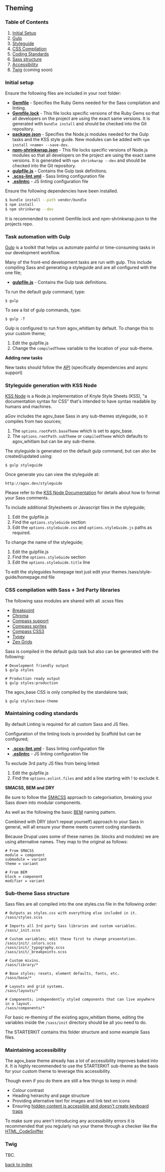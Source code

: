 ## Theming

### Table of Contents

1. [Initial Setup](theming.md#initial-setup)
2. [Gulp](theming.md#task-automation-with-gulp)
3. [Styleguide](theming.md#styleguide-generation-with-kss-node)
4. [CSS Compilation](theming.md#css-compilation-with-sass--3rd-party-libraries)
5. [Coding Standards](theming.md#maintaining-coding-standards)
6. [Sass structure](theming.md#sub-theme-sass-structure)
7. [Accessibility](theming.md#maintaining-accessibility)
8. [Twig](theming.md#twig) (coming soon)

### Initial setup

Ensure the following files are included in your root folder:

- **[Gemfile](https://github.com/previousnext/agov/blob/8.x-1.x/Gemfile)** - Specifies the Ruby Gems needed for the Sass compilation and linting.
- **[Gemfile.lock](https://github.com/previousnext/agov/blob/8.x-1.x/Gemfile.lock)** - This file locks specific versions of the Ruby Gems so that all developers on the project are using the exact same versions. It is generated with `bundle install` and should be checked into the Git repository.
- **[package.json](https://github.com/previousnext/agov/blob/8.x-1.x/package.json)** - Specifies the Node.js modules needed for the Gulp tasks and the KSS style guide. New modules can be added with `npm install <name> --save-dev`.
- **[npm-shrinkwrap.json](https://github.com/previousnext/agov/blob/8.x-1.x/npm-shrinkwrap.json)** - This file locks specific versions of Node.js modules so that all developers on the project are using the exact same versions. It is generated with `npm shrinkwrap --dev` and should be checked into the Git repository.
- **[gulpfile.js](https://github.com/previousnext/agov/blob/8.x-1.x/gulpfile.js)** - Contains the Gulp task definitions.
- **[.scss-lint.yml](https://github.com/previousnext/agov/blob/8.x-1.x/.scss-lint.yml)** - Sass linting configuration file
- **[.eslintrc](https://github.com/previousnext/agov/blob/8.x-1.x/.eslintrc)** - JS linting configuration file

Ensure the following dependencies have been installed.

```bash
$ bundle install --path vendor/bundle
$ npm install
$ npm shrinkwrap --dev
```

It is recommended to commit Gemfile.lock and npm-shrinkwrap.json to the projects repo.

### Task automation with Gulp

[Gulp](https://www.npmjs.com/package/gulp) is a toolkit that helps us automate painful or time-consuming tasks in our development workflow.

Many of the front-end development tasks are run with gulp. This include compiling Sass and generating a styleguide and are all configured with the one file;

- **[gulpfile.js](https://github.com/previousnext/agov/blob/8.x-1.x/gulpfile.js)** - Contains the Gulp task definitions.

To run the default gulp command, type:

```
$ gulp
```

To see a list of gulp commands, type:

```
$ gulp -T
```

Gulp is configured to run from agov_whitlam by default. To change this to your custom theme;

1. Edit the gulpfile.js
2. Change the `compiledTheme` variable to the location of your sub-theme.

**Adding new tasks**

New tasks should follow the [API](https://github.com/gulpjs/gulp/blob/master/docs/API.md#gulptaskname-deps-fn) (specifically dependencies and async support)

### Styleguide generation with KSS Node

[KSS Node](https://www.npmjs.com/package/kss) is a Node.js implementation of Knyle Style Sheets (KSS), "a documentation syntax for CSS" that's intended to have syntax readable by humans and machines.

aGov includes the agov_base Sass in any sub-themes styleguide, so it compiles from two sources;

1. The `options.rootPath.baseTheme` which is set to agov_base.
2. The `options.rootPath.subTheme` or `compiledTheme` which defaults to agov_whitlam but can be any sub-theme.

The styleguide is generated on the default gulp command, but can also be created/updated using:

```
$ gulp styleguide
```

Once generate you can view the styleguide at:

```
http://agov.dev/styleguide
```

Please refer to the [KSS Node Documentation](https://github.com/kss-node/kss/blob/spec/SPEC.md) for details about how to format your Sass comments.

To include additional Stylesheets or Javascript files in the styleguide;

1. Edit the gulpfile.js
2. Find the `options.styleGuide` section
3. Edit the `options.styleGuide.css` and `options.styleGuide.js` paths as required.

To change the name of the styleguide;

1. Edit the gulpfile.js
2. Find the `options.styleGuide` section
3. Edit the `options.styleGuide.title` line

To edit the styleguides homepage text just edit your themes /sass/style-guide/homepage.md file

### CSS compilation with Sass + 3rd Party libraries

The following sass modules are shared with all .scsss files
- [Breakpoint](http://breakpoint-sass.com/)
- [Chroma](https://github.com/JohnAlbin/chroma)
- [Compass support](http://compass-style.org/reference/compass/support/)
- [Compass sprites](http://compass-style.org/reference/compass/utilities/sprites/)
- [Compass CSS3](http://compass-style.org/reference/compass/css3/)
- [Typey](https://github.com/jptaranto/typey)
- [Zen Grids](http://next.zengrids.com/help/)

Sass is compiled in the default gulp task but also can be generated with the following:

```
# Development friendly output
$ gulp styles

# Production ready output
$ gulp styles:production
```

The agov_base CSS is only compiled by the standalone task;

```
$ gulp styles:base-theme
```

### Maintaining coding standards

By default Linting is required for all custom Sass and JS files.

Configuration of the linting tools is provided by Scaffold but can be configured;

- **[.scss-lint.yml](https://github.com/previousnext/agov/blob/8.x-1.x/.scss-lint.yml)** - Sass linting configuration file
- **[.eslintrc](https://github.com/previousnext/agov/blob/8.x-1.x/.eslintrc)** - JS linting configuration file

To exclude 3rd party JS files from being linted:

1. Edit the gulpfile.js
2. Find the `options.eslint.files` and add a line starting with ! to exclude it.

**SMACSS, BEM and DRY**

Be sure to follow the [SMACSS](http://smacss.com/) approach to categorisation, 
breaking your Sass down into modular components.

As well as the following the basic [BEM](http://bem.info/) naming pattern.

Combined with DRY (don’t repeat yourself) approach to your Sass in general, 
will all ensure your theme meets current coding standards.

Because Drupal uses some of these names (ie. blocks and modules) 
we are using alternative names. They map to the original as follows:

```
# From SMACSS
module = component
submodule = variant
theme = variant

# From BEM
block = component
modifier = variant
```

### Sub-theme Sass structure

Sass files are all compiled into the one styles.css file in the following order:

```
# Outputs as styles.css with everything else included in it.
/sass/styles.scss

# Imports all 3rd party Sass libraries and custom variables.
/sass/_init.scss

# Custom variables; edit these first to change presentation.
/sass/init/_colors.scss
/sass/init/_typography.scss
/sass/init/_breakpoints.scss

# Custom mixins.
/sass/library/*

# Base styles; resets, element defaults, fonts, etc.
/sass/base/*

# Layouts and grid systems.
/sass/layouts/*

# Components; independently styled components that can live anywhere in a layout.
/sass/components/*
```

For basic re-theming of the existing agov_whitlam theme, editing the variables inside the `/sass/init` directory should be all you need to do.

The STARTERKIT contains this folder structure and some example Sass files.

### Maintaining accessibility

The agov_base theme already has a lot of accessibility improves baked into it.
It is highly recommended to use the STARTERKIT sub-theme as the basis for your custom theme to leverage this accessibility.

Though even if you do there are still a few things to keep in mind:

- Colour contrast
- Heading heirarchy and page structure
- Providing alternative text for images and link text on icons
- Ensuring [hidden content is accessible and doesn't create keyboard traps](https://www.previousnext.com.au/blog/so-many-ways-hide)

To make sure you aren't introducing any accessibility errors 
it is recommended that you regularly run your theme through a checker like the [HTML_CodeSniffer](https://squizlabs.github.io/HTML_CodeSniffer/)

### Twig

TBC.

[back to index](index.md)
